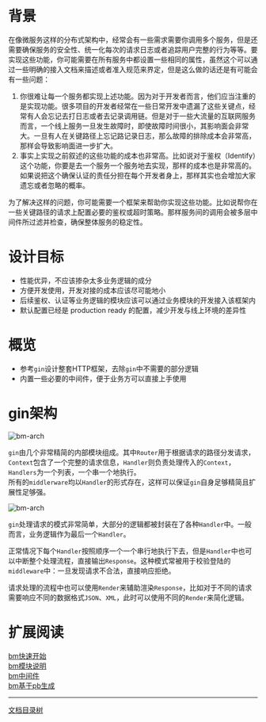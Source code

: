 # 背景

在像微服务这样的分布式架构中，经常会有一些需求需要你调用多个服务，但是还需要确保服务的安全性、统一化每次的请求日志或者追踪用户完整的行为等等。要实现这些功能，你可能需要在所有服务中都设置一些相同的属性，虽然这个可以通过一些明确的接入文档来描述或者准入规范来界定，但是这么做的话还是有可能会有一些问题：

1. 你很难让每一个服务都实现上述功能。因为对于开发者而言，他们应当注重的是实现功能。很多项目的开发者经常在一些日常开发中遗漏了这些关键点，经常有人会忘记去打日志或者去记录调用链。但是对于一些大流量的互联网服务而言，一个线上服务一旦发生故障时，即使故障时间很小，其影响面会非常大。一旦有人在关键路径上忘记路记录日志，那么故障的排除成本会非常高，那样会导致影响面进一步扩大。
2. 事实上实现之前叙述的这些功能的成本也非常高。比如说对于鉴权（Identify）这个功能，你要是去一个服务一个服务地去实现，那样的成本也是非常高的。如果说把这个确保认证的责任分担在每个开发者身上，那样其实也会增加大家遗忘或者忽略的概率。

为了解决这样的问题，你可能需要一个框架来帮助你实现这些功能。比如说帮你在一些关键路径的请求上配置必要的鉴权或超时策略。那样服务间的调用会被多层中间件所过滤并检查，确保整体服务的稳定性。

# 设计目标

* 性能优异，不应该掺杂太多业务逻辑的成分
* 方便开发使用，开发对接的成本应该尽可能地小
* 后续鉴权、认证等业务逻辑的模块应该可以通过业务模块的开发接入该框架内
* 默认配置已经是 production ready 的配置，减少开发与线上环境的差异性

# 概览

* 参考`gin`设计整套HTTP框架，去除`gin`中不需要的部分逻辑
* 内置一些必要的中间件，便于业务方可以直接上手使用

# gin架构

![bm-arch](/doc/img/bm-arch-2-2.png)

`gin`由几个非常精简的内部模块组成。其中`Router`用于根据请求的路径分发请求，`Context`包含了一个完整的请求信息，`Handler`则负责处理传入的`Context`，`Handlers`为一个列表，一个串一个地执行。  
所有的`middlerware`均以`Handler`的形式存在，这样可以保证`gin`自身足够精简且扩展性足够强。

![bm-arch](/doc/img/bm-arch-2-3.png)

`gin`处理请求的模式非常简单，大部分的逻辑都被封装在了各种`Handler`中。一般而言，业务逻辑作为最后一个`Handler`。

正常情况下每个`Handler`按照顺序一个一个串行地执行下去，但是`Handler`中也可以中断整个处理流程，直接输出`Response`。这种模式常被用于校验登陆的`middleware`中：一旦发现请求不合法，直接响应拒绝。

请求处理的流程中也可以使用`Render`来辅助渲染`Response`，比如对于不同的请求需要响应不同的数据格式`JSON`、`XML`，此时可以使用不同的`Render`来简化逻辑。  

# 扩展阅读

[bm快速开始](gin-quickstart.md)  
[bm模块说明](gin-mod.md)  
[bm中间件](gin-mid.md)  
[bm基于pb生成](gin-pb.md)  

-------------

[文档目录树](summary.md)
